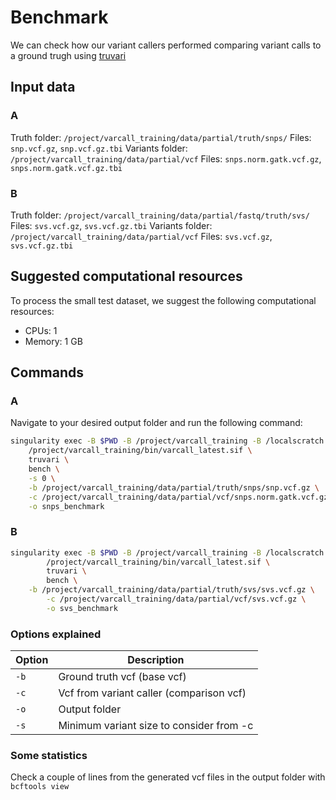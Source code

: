 # Benchmark

We can check how our variant callers performed comparing variant calls to a ground trugh using [truvari](https://github.com/ACEnglish/truvari)

## Input data

### A

Truth folder: `/project/varcall_training/data/partial/truth/snps/`
Files: `snp.vcf.gz`, `snp.vcf.gz.tbi`
Variants folder: `/project/varcall_training/data/partial/vcf`
Files: `snps.norm.gatk.vcf.gz`, `snps.norm.gatk.vcf.gz.tbi`

### B

Truth folder: `/project/varcall_training/data/partial/fastq/truth/svs/`
Files: `svs.vcf.gz`, `svs.vcf.gz.tbi`
Variants folder: `/project/varcall_training/data/partial/vcf`
Files: `svs.vcf.gz`, `svs.vcf.gz.tbi`

## Suggested computational resources

To process the small test dataset, we suggest the following computational resources:

- CPUs: 1
- Memory: 1 GB

## Commands

### A

Navigate to your desired output folder and run the following command:

```bash
singularity exec -B $PWD -B /project/varcall_training -B /localscratch \
	/project/varcall_training/bin/varcall_latest.sif \
	truvari \
	bench \
	-s 0 \
	-b /project/varcall_training/data/partial/truth/snps/snp.vcf.gz \
	-c /project/varcall_training/data/partial/vcf/snps.norm.gatk.vcf.gz \
	-o snps_benchmark
```

### B

```bash
singularity exec -B $PWD -B /project/varcall_training -B /localscratch \
        /project/varcall_training/bin/varcall_latest.sif \
        truvari	\
        bench \
	-b /project/varcall_training/data/partial/truth/svs/svs.vcf.gz \
        -c /project/varcall_training/data/partial/vcf/svs.vcf.gz \
        -o svs_benchmark
```

### Options explained

| Option | Description |
|--------|-------------|	
| `-b` | Ground truth vcf (base vcf) |
| `-c` | Vcf from variant caller (comparison vcf) |
| `-o` | Output folder |
| `-s` | Minimum variant size to consider from -c|

### Some statistics

Check a couple of lines from the generated vcf files in the output folder with `bcftools view`
